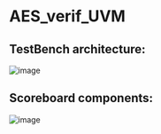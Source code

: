 # AES_verif_UVM

## TestBench architecture:
  ![image](https://github.com/ElHamzi-Abderrahim/AES_verif_UVM/assets/104866797/f6b25edb-461c-48f4-a994-84b95342c032)
## Scoreboard components:
  ![image](https://github.com/ElHamzi-Abderrahim/AES_verif_UVM/assets/104866797/abdc9c8f-88ef-426a-9b7b-4616b35d4bc2)

